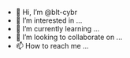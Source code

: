 - 👋 Hi, I’m @blt-cybr
- 👀 I’m interested in ...
- 🌱 I’m currently learning ...
- 💞️ I’m looking to collaborate on ...
- 📫 How to reach me ...

<!---
blt-cybr/blt-cybr is a ✨ special ✨ repository because its `README.md` (this file) appears on your GitHub profile.
You can click the Preview link to take a look at your changes.
--->
